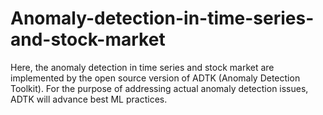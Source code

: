 # Anomaly-detection-in-time-series-and-stock-market
Here, the anomaly detection in time series and stock market are implemented by the open source version of ADTK (Anomaly Detection Toolkit). For the purpose of addressing actual anomaly detection issues, ADTK will advance best ML practices.
